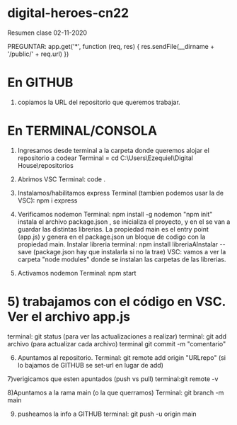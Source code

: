 # digital-heroes-cn22
Resumen clase 02-11-2020

PREGUNTAR:
app.get('*', function (req, res) {
    res.sendFile(__dirname + '/public/' + req.url)
})

# En GITHUB
1) copiamos la URL del repositorio que queremos trabajar.

# En TERMINAL/CONSOLA
1) Ingresamos desde terminal a la carpeta donde queremos alojar el repositorio a codear 
Terminal = cd C:\Users\Ezequiel\Digital House\repositorios

2) Abrimos VSC 
Terminal: code .

3) Instalamos/habilitamos express
Terminal (tambien podemos usar la de VSC): npm i express

4) Verificamos nodemon
Terminal: npm install -g nodemon
"npm init" instala el archivo package.json , se inicializa el proyecto, y en el se van a guardar las distintas 
librerias.
La propiedad main es el entry point (app.js) y genera en el package.json un bloque de codigo con la propiedad main.
Instalar libreria 
terminal: npm install libreriaAInstalar --save (package.json hay que instalarla si no la trae)
VSC: vamos a ver la carpeta "node modules" donde se instalan las carpetas de las librerias.

4) Activamos nodemon
Terminal: npm start

# 5) trabajamos con el código en VSC. Ver el archivo app.js
terminal: git status (para ver las actualizaciones a realizar)
terminal: git add archivo (para actualizar cada archivo) 
terminal git commit -m "comentario" 

6) Apuntamos al repositorio. 
Terminal: git remote add origin "URLrepo" (si lo bajamos de GITHUB se set-url en lugar de add)

7)verigicamos que esten apuntados (push vs pull)
terminal:git remote -v 

8)Apuntamos a la rama main (o la que querramos)
Terminal: git branch -m main

9) pusheamos la info a GITHUB
terminal: git push -u origin main
